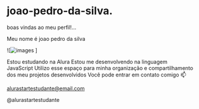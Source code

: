 # joao-pedro-da-silva.
boas vindas ao meu perfil!...

Meu nome é joao pedro da silva

![![images](https://media.tenor.com/5BYK-WS0__gAAAAM/cool-fun.gif)
]

Estou estudando na Alura
Estou me desenvolvendo na linguagem JavaScript
Utilizo esse espaço para minha organização e compartilhamento dos meu projetos desenvolvidos
Você pode entrar em contato comigo 📫

alurastartestudante@email.com

@alurastartestudante
